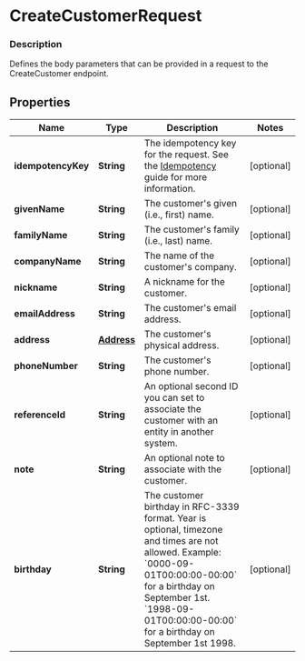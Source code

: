 
# CreateCustomerRequest

### Description

Defines the body parameters that can be provided in a request to the CreateCustomer endpoint.

## Properties
Name | Type | Description | Notes
------------ | ------------- | ------------- | -------------
**idempotencyKey** | **String** | The idempotency key for the request. See the [Idempotency](https://developer.squareup.com/docs/basics/api101/idempotency) guide for more information. |  [optional]
**givenName** | **String** | The customer&#39;s given (i.e., first) name. |  [optional]
**familyName** | **String** | The customer&#39;s family (i.e., last) name. |  [optional]
**companyName** | **String** | The name of the customer&#39;s company. |  [optional]
**nickname** | **String** | A nickname for the customer. |  [optional]
**emailAddress** | **String** | The customer&#39;s email address. |  [optional]
**address** | [**Address**](Address.md) | The customer&#39;s physical address. |  [optional]
**phoneNumber** | **String** | The customer&#39;s phone number. |  [optional]
**referenceId** | **String** | An optional second ID you can set to associate the customer with an entity in another system. |  [optional]
**note** | **String** | An optional note to associate with the customer. |  [optional]
**birthday** | **String** | The customer birthday in RFC-3339 format. Year is optional, timezone and times are not allowed. Example: &#x60;0000-09-01T00:00:00-00:00&#x60; for a birthday on September 1st. &#x60;1998-09-01T00:00:00-00:00&#x60; for a birthday on September 1st 1998. |  [optional]



